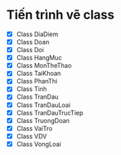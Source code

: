 # Tiến trình vẽ class

- [x] Class DiaDiem
- [x] Class Doan
- [x] Class Doi
- [x] Class HangMuc
- [x] Class MonTheThao
- [x] Class TaiKhoan
- [x] Class PhanThi
- [x] Class Tinh
- [x] Class TranDau
- [x] Class TranDauLoai
- [x] Class TranDauTrucTiep
- [x] Class TruongDoan
- [x] Class VaiTro
- [x] Class VDV
- [x] Class VongLoai